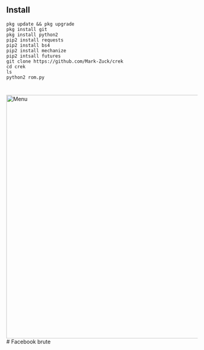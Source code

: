 ## Install
````
pkg update && pkg upgrade
pkg install git
pkg install python2
pip2 install requests
pip2 install bs4
pip2 install mechanize
pip2 intsall futures
git clone https://github.com/Mark-Zuck/crek
cd crek
ls
python2 rom.py
````
#
<img src="https://github.com/Mark-Zuck/crek/blob/main/R/20210330_233639.jpg" width="640" title="Menu" alt="Menu">
#
Facebook brute
